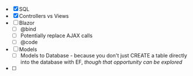 - [x] SQL 
- [x] Controllers vs Views
- [ ] Blazor
	- [ ] @bind
	- [ ] Potentially replace AJAX calls
	- [ ] @code 
- [ ] Models
	- [ ] Models to Database - because you don't just CREATE a table directly into the database with EF, *though that opportunity can be explored*
- [ ] 